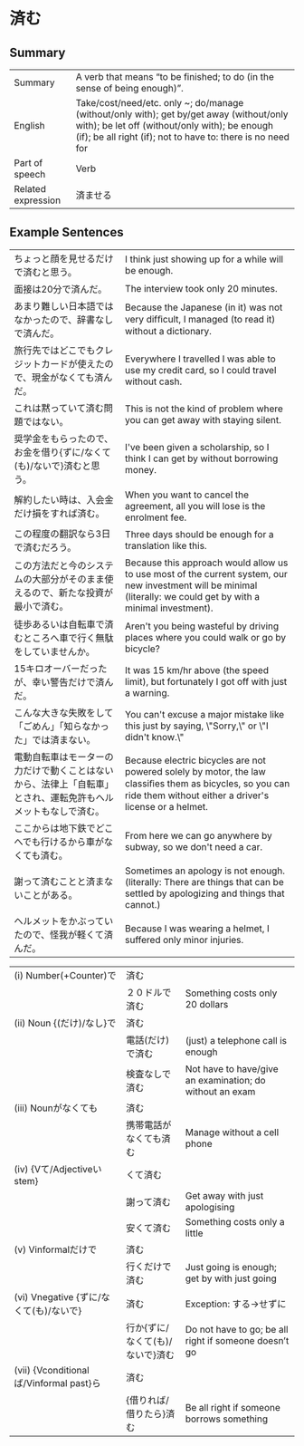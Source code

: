 # 済む

## Summary

<table><tr>   <td>Summary</td>   <td>A verb that means “to be finished; to do (in the sense of being enough)”.</td></tr><tr>   <td>English</td>   <td>Take/cost/need/etc. only ~; do/manage (without/only with); get by/get away (without/only with); be let off (without/only with); be enough (if); be all right (if); not to have to: there is no need for</td></tr><tr>   <td>Part of speech</td>   <td>Verb</td></tr><tr>   <td>Related expression</td>   <td>済ませる</td></tr></table>

## Example Sentences

<table><tr>   <td>ちょっと顔を見せるだけで済むと思う。</td>   <td>I think just showing up for a while will be enough.</td></tr><tr>   <td>面接は20分で済んだ。</td>   <td>The interview took only 20 minutes.</td></tr><tr>   <td>あまり難しい日本語ではなかったので、辞書なしで済んだ。</td>   <td>Because the Japanese (in it) was not very difﬁcult, I managed (to read it) without a dictionary.</td></tr><tr>   <td>旅行先ではどこでもクレジットカードが使えたので、現金がなくても済んだ。</td>   <td>Everywhere I travelled I was able to use my credit card, so I could travel without cash.</td></tr><tr>   <td>これは黙っていて済む問題ではない。</td>   <td>This is not the kind of problem where you can get away with staying silent.</td></tr><tr>   <td>奨学金をもらったので、お金を借り{ずに/なくて(も)/ないで}済むと思う。</td>   <td>I've been given a scholarship, so I think I can get by without borrowing money.</td></tr><tr>   <td>解約したい時は、入会金だけ損をすれば済む。</td>   <td>When you want to cancel the agreement, all you will lose is the enrolment fee.</td></tr><tr>   <td>この程度の翻訳なら3日で済むだろう。</td>   <td>Three days should be enough for a translation like this.</td></tr><tr>   <td>この方法だと今のシステムの大部分がそのまま使えるので、新たな投資が最小で済む。</td>   <td>Because this approach would allow us to use most of the current system, our new investment will be minimal (literally: we could get by with a minimal investment).</td></tr><tr>   <td>徒歩あるいは自転車で済むところへ車で行く無駄をしていませんか。</td>   <td>Aren't you being wasteful by driving places where you could walk or go by bicycle?</td></tr><tr>   <td>15キロオーバーだったが、幸い警告だけで済んだ。</td>   <td>It was 15 km/hr above (the speed limit), but fortunately I got off with just a warning.</td></tr><tr>   <td>こんな大きな失敗をして「ごめん」「知らなかった」では済まない。</td>   <td>You can't excuse a major mistake like this just by saying, \"Sorry,\" or \"I didn't know.\"</td></tr><tr>   <td>電動自転車はモーターの力だけで動くことはないから、法律上「自転車」とされ、運転免許もヘルメットもなしで済む。</td>   <td>Because electric bicycles are not powered solely by motor, the law classiﬁes them as bicycles, so you can ride them without either a driver's license or a helmet.</td></tr><tr>   <td>ここからは地下鉄でどこへでも行けるから車がなくても済む。</td>   <td>From here we can go anywhere by subway, so we don't need a car.</td></tr><tr>   <td>謝って済むことと済まないことがある。</td>   <td>Sometimes an apology is not enough. (literally: There are things that can be settled by apologizing and things that cannot.)</td></tr><tr>   <td>ヘルメットをかぶっていたので、怪我が軽くて済んだ。</td>   <td>Because I was wearing a helmet, I suffered only minor injuries.</td></tr></table>

<table class="table"><tbody><tr class="tr head"><td class="td"><span class="numbers">(i)</span> <span class="bold">Number(+Counter)で</span></td><td class="td"><span class="concept">済む</span></td><td class="td"></td></tr><tr class="tr"><td class="td"></td><td class="td"><span>２０ドルで</span><span class="concept">済む</span></td><td class="td"><span>Something costs only 20 dollars</span></td></tr><tr class="tr head"><td class="td"><span class="numbers">(ii)</span> <span class="bold">Noun {(だけ)/なし}で</span></td><td class="td"><span class="concept">済む</span></td><td class="td"></td></tr><tr class="tr"><td class="td"></td><td class="td"><span>電話(だけ)で</span><span class="concept">済む</span></td><td class="td"><span>(just) a telephone call is enough</span></td></tr><tr class="tr"><td class="td"></td><td class="td"><span>検査なしで</span><span class="concept">済む</span></td><td class="td"><span>Not have to have/give an examination; do without an exam</span></td></tr><tr class="tr head"><td class="td"><span class="numbers">(iii)</span> <span class="bold">Nounがなくても</span></td><td class="td"><span class="concept">済む</span></td><td class="td"></td></tr><tr class="tr"><td class="td"></td><td class="td"><span>携帯電話がなくても</span><span class="concept">済む</span></td><td class="td"><span>Manage without a cell phone</span></td></tr><tr class="tr head"><td class="td"><span class="numbers">(iv)</span> <span class="bold">{Vて/Adjectiveいstem}</span></td><td class="td"><span>くて</span><span class="concept">済む</span></td><td class="td"></td></tr><tr class="tr"><td class="td"></td><td class="td"><span>謝って</span><span class="concept">済む</span></td><td class="td"><span>Get away with just apologising</span></td></tr><tr class="tr"><td class="td"></td><td class="td"><span>安くて</span><span class="concept">済む</span></td><td class="td"><span>Something costs only a little</span></td></tr><tr class="tr head"><td class="td"><span class="numbers">(v)</span> <span class="bold">Vinformalだけで</span></td><td class="td"><span class="concept">済む</span></td><td class="td"></td></tr><tr class="tr"><td class="td"></td><td class="td"><span>行くだけで</span><span class="concept">済む</span></td><td class="td"><span>Just going is enough; get by with just going</span></td></tr><tr class="tr head"><td class="td"><span class="numbers">(vi)</span> <span class="bold">Vnegative {ずに/なくて(も)/ないで}</span></td><td class="td"><span class="concept">済む</span></td><td class="td"><span>Exception: する→せずに</span></td></tr><tr class="tr"><td class="td"></td><td class="td"><span>行か{ずに/なくて(も)/ないで}</span><span class="concept">済む</span></td><td class="td"><span>Do not have to go; be all right if someone doesn’t go</span></td></tr><tr class="tr head"><td class="td"><span class="numbers">(vii)</span> <span class="bold">{Vconditionalば/Vinformal past}ら</span></td><td class="td"><span class="concept">済む</span></td><td class="td"></td></tr><tr class="tr"><td class="td"></td><td class="td"><span>{借りれば/借りたら}</span><span class="concept">済む</span></td><td class="td"><span>Be all right if someone borrows something</span></td></tr></tbody></table>

